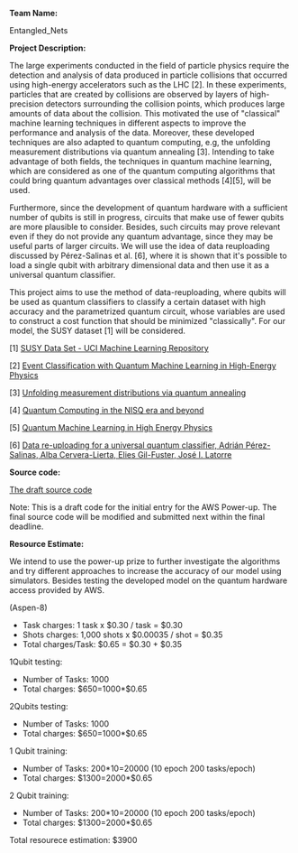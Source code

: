 **Team Name:** 

Entangled_Nets

**Project Description:**

The large experiments conducted in the field of particle physics require the detection and analysis of data produced in particle collisions that occurred using high-energy accelerators such as the LHC [2]. In these experiments, particles that are created by collisions are observed by layers of high-precision detectors surrounding the collision points, which produces large amounts of data about the collision. This motivated the use of "classical" machine learning techniques in different aspects to improve the performance and analysis of the data. Moreover, these developed techniques are also adapted to quantum computing, e.g, the unfolding measurement distributions via quantum annealing [3]. Intending to take advantage of both fields, the techniques in quantum machine learning, which are considered as one of the quantum computing algorithms that could bring quantum advantages over classical methods [4][5], will be used.

Furthermore, since the development of quantum hardware with a sufficient number of qubits is still in progress, circuits that make use of fewer qubits are more plausible to consider. Besides, such circuits may prove relevant even if they do not provide any quantum advantage, since they may be useful parts of larger circuits. We will use the idea of data reuploading discussed by Pérez-Salinas et al. [6], where it is shown that it's possible to load a single qubit with arbitrary dimensional data and then use it as a universal quantum classifier.


This project aims to use the method of data-reuploading, where qubits will be used as quantum classifiers to classify a certain dataset with high accuracy and the parametrized quantum circuit, whose variables are used to construct a cost function that should be minimized "classically". For our model, the SUSY dataset [1] will be considered.


[1] [SUSY Data Set - UCI Machine Learning Repository](https://archive.ics.uci.edu/ml/datasets/SUSY#)

[2] [Event Classification with Quantum Machine Learning in High-Energy Physics](https://arxiv.org/abs/2002.09935)

[3] [Unfolding measurement distributions via quantum annealing](https://link.springer.com/article/10.1007/JHEP11(2019)128)

[4] [Quantum Computing in the NISQ era and beyond](https://quantum-journal.org/papers/q-2018-08-06-79/#)

[5] [Quantum Machine Learning in High Energy Physics](https://arxiv.org/abs/2005.08582)

[6] [Data re-uploading for a universal quantum classifier, Adrián Pérez-Salinas, Alba Cervera-Lierta, Elies Gil-Fuster, José I. Latorre](https://arxiv.org/abs/1907.02085)


**Source code:**

[The draft source code](https://github.com/VoicuTomut/Event-Classification-with-data-reuploading-in-High-Energy-Physics/blob/main/Data%20visualisation.ipynb)

Note: This is a draft code for the initial entry for the AWS Power-up. The final source code will be modified and submitted next within the final deadline.

**Resource Estimate:**

We intend to use the power-up prize to further investigate the algorithms and try different approaches to increase the accuracy of our model using simulators. Besides testing the developed model on the quantum hardware access provided by AWS.

(Aspen-8)
<ul>
 <li>Task charges: 1 task x $0.30 / task = $0.30</li>
<li>Shots charges: 1,000 shots x $0.00035 / shot = $0.35</li>
<li>Total charges/Task: $0.65 = $0.30 + $0.35</li>
</ul>
1Qubit testing:
<ul>
 <li> Number of Tasks: 1000</li>
  <li>Total charges: $650=1000*$0.65</li>
</ul>
2Qubits testing:
<ul>
<li>Number of Tasks: 1000</li>
<li>Total charges: $650=1000*$0.65</li>
</ul>

1 Qubit training:
<ul>
<li>Number of Tasks: 200*10=20000 (10 epoch 200 tasks/epoch)</li>
<li>Total charges: $1300=2000*$0.65</li>
</ul>
 
2 Qubit training:
<ul>
<li>Number of Tasks: 200*10=20000 (10 epoch 200 tasks/epoch)</li>
<li>Total charges: $1300=2000*$0.65</li>
</ul>



Total resourece estimation: $3900



